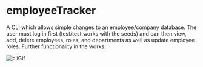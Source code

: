# employeeTracker

A CLI which allows simple changes to an employee/company database. The user must log in first (test/test works with the seeds) and can then view, add, delete employees, roles, and departments as well as update employee roles. Further functionality in the works.



![cliGif](images/employeeTracker.gif)

